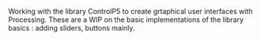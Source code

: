 Working with the library ControlP5 to create grtaphical user interfaces with Processing. These are a WIP on the basic implementations of the library basics : adding sliders, buttons mainly.
